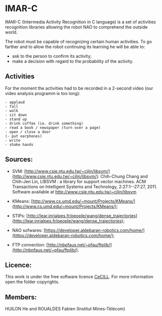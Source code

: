 IMAR-C
======

IMAR-C (Intermedia Activity Recognition in C language) is a set of activities recognition libraries allowing the robot NAO to comprehend the outside world.

The robot must be capable of recognizing certain human activities. To go farther and to allow the robot continuing its learning he will be able to:
* ask to the person to confirm its activity;
* make a decision with regard to the probability of the activity.

## Activities
For the moment the activities had to be recorded in a 2-second video (our video analysis programm is too long):

	- applaud
	- fall
	- walk
	- sit down
	- stand up
	- drink coffee (ie. drink something)
	- read a book / newspaper (turn over a page)
	- open / close a door
	(- put earphones)
	- write	 
	- shake hands

## Sources:
* SVM: [http://www.csie.ntu.edu.tw/~cjlin/libsvm/](http://www.csie.ntu.edu.tw/~cjlin/libsvm/):
Chih-Chung Chang and Chih-Jen Lin, LIBSVM : a library for support
vector machines. ACM Transactions on Intelligent Systems and
Technology, 2:27:1--27:27, 2011. Software available at
http://www.csie.ntu.edu.tw/~cjlin/libsvm

* KMeans: [http://www.cs.umd.edu/~mount/Projects/KMeans/](http://www.cs.umd.edu/~mount/Projects/KMeans/);
* STIPs: [http://lear.inrialpes.fr/people/wang/dense_trajectories](http://lear.inrialpes.fr/people/wang/dense_trajectories);
* NAO sofwares: [https://developer.aldebaran-robotics.com/home/](https://developer.aldebaran-robotics.com/home/);
* FTP connection: [http://nbpfaus.net/~pfau/ftplib/](http://nbpfaus.net/~pfau/ftplib/).

## Licence:
This work is under the free software licence [CeCILL](http://www.cecill.info/).
For more information open the folder copyrights.

## Members:
HUILON He and ROUALDES Fabien (Institut Mines-Télécom)
